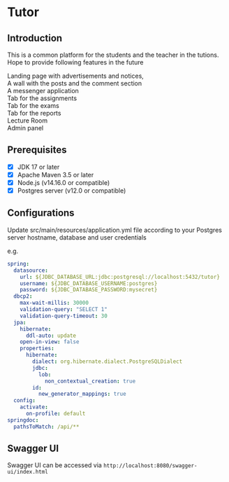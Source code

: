 # Tutor

## Introduction

This is a common platform for the students and the teacher in the tutions. Hope to provide following features in the future  

Landing page with advertisements and notices,  
A wall with the posts and the comment section  
A messenger application  
Tab for the assignments  
Tab for the exams  
Tab for the reports  
Lecture Room  
Admin panel  


## Prerequisites

- [x] JDK 17 or later 
- [x] Apache Maven 3.5 or later 
- [x] Node.js (v14.16.0 or compatible)
- [x] Postgres server (v12.0 or compatible)

## Configurations

Update src/main/resources/application.yml file according to your Postgres server hostname, database and user credentials

e.g.
```yml
spring:
  datasource:
    url: ${JDBC_DATABASE_URL:jdbc:postgresql://localhost:5432/tutor}
    username: ${JDBC_DATABASE_USERNAME:postgres}
    password: ${JDBC_DATABASE_PASSWORD:mysecret}
  dbcp2:
    max-wait-millis: 30000
    validation-query: "SELECT 1"
    validation-query-timeout: 30
  jpa:
    hibernate:
      ddl-auto: update
    open-in-view: false
    properties:
      hibernate:
        dialect: org.hibernate.dialect.PostgreSQLDialect
        jdbc:
          lob:
            non_contextual_creation: true
        id:
          new_generator_mappings: true
  config:
    activate:
      on-profile: default
springdoc:
  pathsToMatch: /api/**
```

## Swagger UI

Swagger UI can be accessed via `http://localhost:8080/swagger-ui/index.html`

